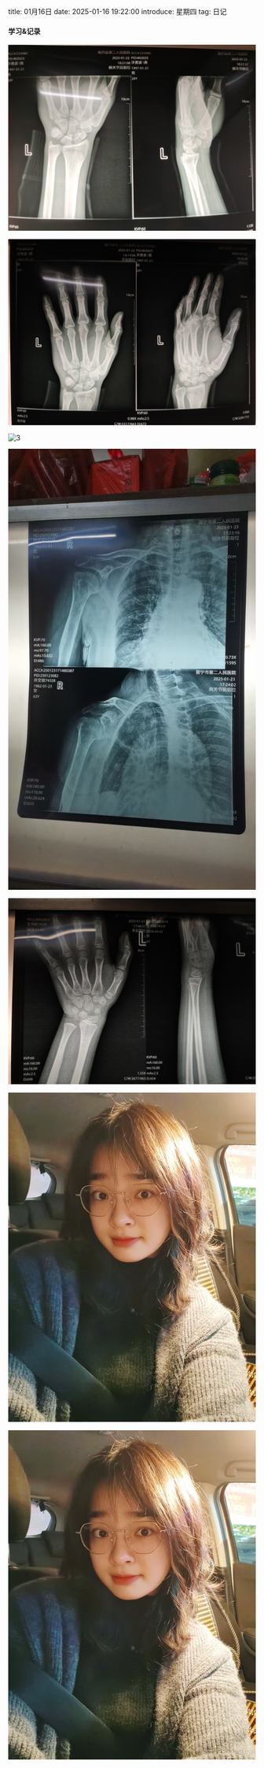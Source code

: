 title: 01月16日
date: 2025-01-16 19:22:00
introduce: 星期四
tag: 日记

#### 学习&记录
![1](/static/img/2025/01/16/1.jpg)

![2](/static/img/2025/01/16/2.jpg)

![3](/static/img/2025/01/16/3.jpg)

![4](/static/img/2025/01/16/4.jpg)

![5](/static/img/2025/01/16/5.jpg)

![6](/static/img/2025/01/16/6.jpg)

![7](/static/img/2025/01/16/7.jpg)

